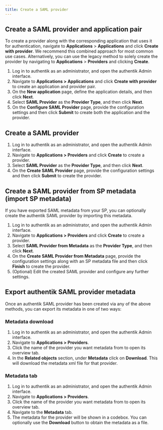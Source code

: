 ```yaml
---
title: Create a SAML provider
---
```


## Create a SAML provider and application pair

To create a provider along with the corresponding application that uses it for authentication, navigate to **Applications** > **Applications** and click **Create with provider**. We recommend this combined approach for most common use cases. Alternatively, you can use the legacy method to solely create the provider by navigating to **Applications** > **Providers** and clicking **Create**.

1. Log in to authentik as an administrator, and open the authentik Admin interface.
2. Navigate to **Applications > Applications** and click **Create with provider** to create an application and provider pair.
3. On the **New application** page, define the application details, and then click **Next**.
4. Select **SAML Provider** as the **Provider Type**, and then click **Next**.
5. On the **Configure SAML Provider** page, provide the configuration settings and then click **Submit** to create both the application and the provider.

## Create a SAML provider

1. Log in to authentik as an administrator, and open the authentik Admin interface.
2. Navigate to **Applications > Providers** and click **Create** to create a provider.
3. Select **SAML Provider** as the **Provider Type**, and then click **Next**.
4. On the **Create SAML Provider** page, provide the configuration settings and then click **Submit** to create the provider.

## Create a SAML provider from SP metadata (import SP metadata)

If you have exported SAML metadata from your SP, you can optionally create the authentik SAML provider by importing this metadata.

1. Log in to authentik as an administrator, and open the authentik Admin interface.
2. Navigate to **Applications > Providers** and click **Create** to create a provider.
3. Select **SAML Provider from Metadata** as the **Provider Type**, and then click **Next**.
4. On the **Create SAML Provider from Metadata** page, provide the configuration settings along with an SP metadata file and then click **Finish** to create the provider.
5. (Optional) Edit the created SAML provider and configure any further settings.

## Export authentik SAML provider metadata

Once an authentik SAML provider has been created via any of the above methods, you can export its metadata in one of two ways:

### Metadata download

1. Log in to authentik as an administrator, and open the authentik Admin interface.
2. Navigate to **Applications > Providers**.
3. Click the name of the provider you want metadata from to open its overview tab.
4. In the **Related objects** section, under **Metadata** click on **Download**. This will download the metadata xml file for that provider.

### Metadata tab

1. Log in to authentik as an administrator, and open the authentik Admin interface.
2. Navigate to **Applications > Providers**.
3. Click the name of the provider you want metadata from to open its overview tab.
4. Navigate to the **Metadata** tab.
5. The metadata for the provider will be shown in a codebox. You can optionally use the **Download** button to obtain the metadata as a file.
